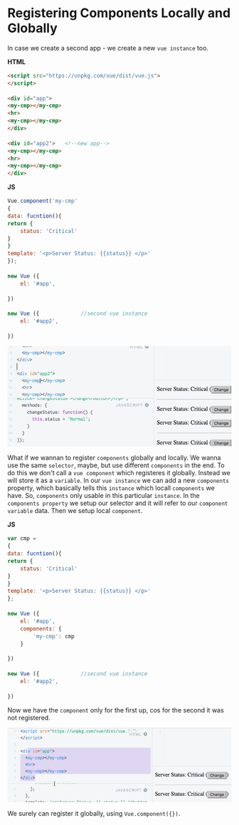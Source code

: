 # Registering  Components Locally and Globally

In case we create a second app - we create a new `vue instance` too.  

**HTML**
```html
<script src="https://unpkg.com/vue/dist/vue.js">
</script>

<div id="app">
<my-cmp></my-cmp>
<hr>
<my-cmp></my-cmp>
</div>

<div id="app2">   <!--new app-->
<my-cmp></my-cmp>
<hr>
<my-cmp></my-cmp>
</div>
```

**JS**
```js
Vue.component('my-cmp'
{
data: fucntion(){
return {
    status: 'Critical'
}
}
template: '<p>Server Status: {{status}} </p>'
});     

new Vue ({
    el: '#app',
    
})

new Vue ({             //second vue instance
    el: '#app2',
    
})
```
![two-app](../two-app.png)

What if we wannan to register `components` globally and locally. We wanna use the same `selector`, maybe, but use different `components` in the end. To do this we don't call a `vue component` which registeres it globally. Instead we will store it as a `variable`. In our `vue instance` we can add a new `components` property, which basically tells this `instance` which locall `components` we have. So, `components` only usable in this particular `instance`. In the `components property` we setup our selector and it will refer to our `component variable` data. Then we setup local `component`.  

**JS**
```js
var cmp =
{
data: fucntion(){
return {
    status: 'Critical'
}
}
template: '<p>Server Status: {{status}} </p>'
};     

new Vue ({
    el: '#app',
    components: {
        'my-cmp': cmp 
    }
    
})

new Vue ({             //second vue instance
    el: '#app2',
    
})
```

Now we have the `component` only for the first up, cos for the second it was not registered. 

![registering-components](../registering-components.png)

We surely can register it globally, using `Vue.component({})`.